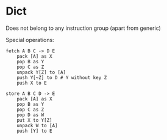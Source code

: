 # Dict

Does not belong to any instruction group (apart from generic)

Special operations:
```
fetch A B C -> D E
    pack [A] as X
    pop B as Y
    pop C as Z
    unpack Y[Z] to [A]
    push Y[~Z] to D # Y without key Z
    push X to E

store A B C D -> E
    pack [A] as X
    pop B as Y
    pop C as Z
    pop D as W
    put X to Y[Z]
    unpack W to [A]
    push [Y] to E
```
